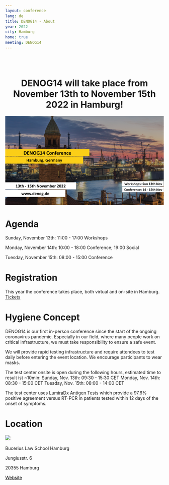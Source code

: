```yaml
---
layout: conference
lang: de
title: DENOG14 - About
year: 2022
city: Hamburg
home: true
meeting: DENOG14
---
```


<br><br>
<center>
    <h1>DENOG14 will take place from November 13th to November 15th 2022 in Hamburg!</h1>
</center>

![DENOG14 Banner](/images/meetings/denog14/denog14_banner.png)

# Agenda

Sunday, November 13th: 11:00 - 17:00 Workshops

Monday, November 14th: 10:00 - 18:00 Conference; 19:00 Social

Tuesday, November 15th: 08:00 - 15:00 Conference

# Registration

This year the conference takes place, both virtual and on-site in Hamburg.
<a href="/de/meetings/denog14/tickets.html" class="btn btn-custom-default">Tickets <i class="ion-arrow-right-c"></i></a>


# Hygiene Concept

DENOG14 is our first in-person conference since the start of the ongoing coronavirus pandemic. Especially in our field, where many people work on critical infrastructure, we must take responsibility to ensure a safe event.

We will provide rapid testing infrastructure and require attendees to test daily before entering the event location.
We encourage participants to wear masks.

The test center onsite is open during the following hours, estimated time to result ist ~10min:
Sunday, Nov. 13th: 09:30 - 15:30 CET
Monday, Nov. 14th: 08:30 - 15:00 CET
Tuesday, Nov. 15th: 08:00 - 14:00 CET

The test center uses [LumiraDx Antigen Tests](https://www.lumiradx.com/uk-en/test-menu/antigen-test) which provide a 97.6% positive agreement versus RT-PCR in patients tested within 12 days of the onset of symptoms.
# Location

<img src="https://www.law-school.de/fileadmin/_processed_/b/f/csm_IMG_0507_042020MartinM_1e93ab1357.jpeg" style='width:350px;'>

Bucerius Law School Hamburg

Jungiusstr. 6

20355 Hamburg

<a href='http://www.bucerius-event.de/die-location/raeumlichkeiten/helmut-schmidt-auditorium/' class="btn btn-custom-default" target='_new'>Website</a>
<br>
